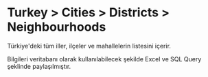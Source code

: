 # Turkey > Cities > Districts > Neighbourhoods

Türkiye'deki tüm iller, ilçeler ve mahallelerin listesini içerir.

Bilgileri veritabanı olarak kullanılabilecek şekilde Excel ve SQL Query şeklinde paylaşılmıştır.
